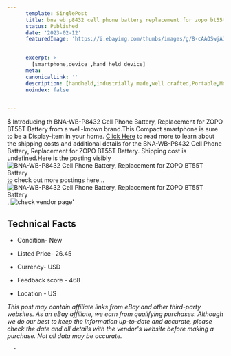 ```yaml
---
      template: SinglePost
      title: bna wb p8432 cell phone battery replacement for zopo bt55t battery
      status: Published
      date: '2023-02-12'
      featuredImage: 'https://i.ebayimg.com/thumbs/images/g/8-cAAOSwjAJjXfrT/s-l225.jpg'
       

      excerpt: >-
        [smartphone,device ,hand held device]
      meta:
      canonicalLink: ''
      description: [handheld,industrially made,well crafted,Portable,Mobile,Compact,Convenient,Lightweight,Maneuverable,Man-portable,Miniature,Carriable,Hand-held,Light,Holdable,Transportable,Mobile device,Pocket-sized,On-the-go,Wireless,Cordless,Compact size,Convenient size, smartphone,device ,hand held device]
      noindex: false
      

---
```

$
      Introducing th BNA-WB-P8432 Cell Phone Battery, Replacement for ZOPO BT55T Battery from a well-known brand.This Compact smartphone is sure to be a Display-item in your home. [Click Here](https://www.ebay.com/itm/364079953066?hash=item54c4db34aa%3Ag%3A8-cAAOSwjAJjXfrT&mkevt=1&mkcid=1&mkrid=711-53200-19255-0&campid=%253CePNCampaignId%253E&customid=%253CreferenceId%253E&toolid=10049) to read more to learn about the shipping costs and additional details for the BNA-WB-P8432 Cell Phone Battery, Replacement for ZOPO BT55T Battery. Shipping cost is undefined.Here is the posting visibly ![BNA-WB-P8432 Cell Phone Battery, Replacement for ZOPO BT55T Battery](https://i.ebayimg.com/thumbs/images/g/8-cAAOSwjAJjXfrT/s-l225.jpg) to check out more postings here... ![BNA-WB-P8432 Cell Phone Battery, Replacement for ZOPO BT55T Battery](https://i.ebayimg.com/images/g/8-cAAOSwjAJjXfrT/s-l1200.jpg), ![check vendor page](https://origin-galleryplus.ebayimg.com/ws/web/364079953066_2_0_1/225x225.jpg,https://origin-galleryplus.ebayimg.com/ws/web/364079953066_3_0_1/225x225.jpg)'

      

 ## Technical Facts 



     
      

 - Condition- New 


      

 - Listed Price- 26.45 


      

 - Currency- USD 


      

 - Feedback score - 468 


      

 - Location - US 


      
      

 *_This post may contain affiliate links from eBay and other third-party websites. As an eBay affiliate, we earn from qualifying purchases. Although we do our best to keep the information up-to-date and accurate, please check the date and all details with the vendor's website before making a purchase. Not all data may be accurate._*




      -
